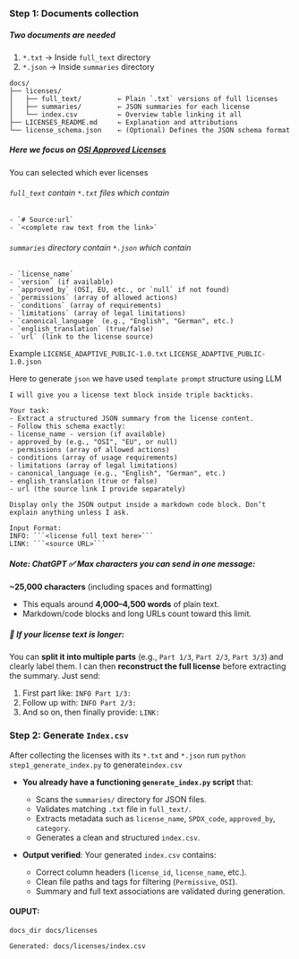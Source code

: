 ### Step 1: Documents collection
##### Two documents are needed
1. `*.txt` -> Inside `full_text` directory 
2. `*.json` -> Inside `summaries` directory

```
docs/
├── licenses/
│   ├── full_text/         ← Plain `.txt` versions of full licenses
│   ├── summaries/         ← JSON summaries for each license
│   └── index.csv          ← Overview table linking it all
├── LICENSES_README.md     ← Explanation and attributions
└── license_schema.json    ← (Optional) Defines the JSON schema format
```

##### Here we focus on [OSI Approved Licenses](https://opensource.org/licenses)
You can selected which ever licenses
###### `full_text` contain `*.txt` files which contain
	- `# Source:url`
	- `<complete raw text from the link>`
###### `summaries` directory contain `*.json` which contain
```
- `license_name`
- `version` (if available)
- `approved_by` (OSI, EU, etc., or `null` if not found)
- `permissions` (array of allowed actions)
- `conditions` (array of requirements)
- `limitations` (array of legal limitations)
- `canonical_language` (e.g., "English", "German", etc.)
- `english_translation` (true/false)
- `url` (link to the license source)
```
Example 
`LICENSE_ADAPTIVE_PUBLIC-1.0.txt`
`LICENSE_ADAPTIVE_PUBLIC-1.0.json`

Here to generate `json` we have used `template prompt` structure using LLM
```
I will give you a license text block inside triple backticks.

Your task: 
- Extract a structured JSON summary from the license content. 
- Follow this schema exactly: 
- license_name - version (if available) 
- approved_by (e.g., "OSI", "EU", or null) 
- permissions (array of allowed actions) 
- conditions (array of usage requirements) 
- limitations (array of legal limitations) 
- canonical_language (e.g., "English", "German", etc.) 
- english_translation (true or false) 
- url (the source link I provide separately) 

Display only the JSON output inside a markdown code block. Don’t explain anything unless I ask. 

Input Format: 
INFO: ```<license full text here>``` 
LINK: ```<source URL>```
```

##### Note: ChatGPT ✅ **Max characters you can send in one message:**

**~25,000 characters** (including spaces and formatting)

- This equals around **4,000–4,500 words** of plain text.
- Markdown/code blocks and long URLs count toward this limit.
#####  🔁 If your license text is longer:

You can **split it into multiple parts** (e.g., `Part 1/3`, `Part 2/3`, `Part 3/3`) and clearly label them. I can then **reconstruct the full license** before extracting the summary.
Just send:
1. First part like:
    `INFO Part 1/3:`
2. Follow up with:
    `INFO Part 2/3:`
3. And so on, then finally provide:
    `LINK:`

### Step 2: Generate `Index.csv`

After collecting the licenses with its `*.txt` and `*.json` run `python step1_generate_index.py`  to generate`index.csv`

- **You already have a functioning `generate_index.py` script** that:
    - Scans the `summaries/` directory for JSON files.
    - Validates matching `.txt` file in `full_text/`.
    - Extracts metadata such as `license_name`, `SPDX_code`, `approved_by`, `category`.
    - Generates a clean and structured `index.csv`.
        
- **Output verified**: Your generated `index.csv` contains:
    - Correct column headers (`license_id`, `license_name`, etc.).
    - Clean file paths and tags for filtering (`Permissive`, `OSI`).
    - Summary and full text associations are validated during generation.
#### OUPUT:
```
docs_dir docs/licenses

Generated: docs/licenses/index.csv
```
